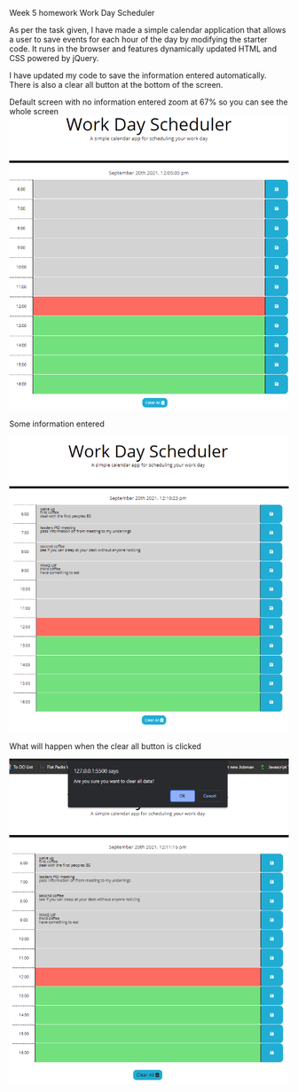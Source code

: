 Week 5 homework Work Day Scheduler

As per the task given, I have made a simple calendar application that allows a user to save events for each hour of the day by modifying the starter code. 
It runs in the browser and features dynamically updated HTML and CSS powered by jQuery.

I have updated my code to save the information entered automatically.
There is also a clear all button at the bottom of the screen.

Default screen with no information entered zoom at 67% so you can see the whole screen
![Project Screenshot](Assets/Photos/BasicScreen.PNG)

Some information entered

![Project Screenshot](Assets/Photos/daySchedulerBeingUsed.PNG)

What will happen when the clear all button is clicked

![Project Screenshot](Assets/Photos/daySchedulerClearButton.PNG)

